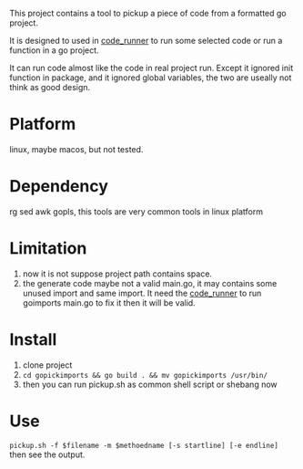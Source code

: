 This project contains a tool to pickup a piece of code from a formatted go project.

It is designed to used in [code_runner](https://github.com/michaelb/sniprun) to run 
some selected code or run a function in a go project.

It can run code almost like the code in real project run. Except it ignored init
function in package, and it ignored global variables, the two are useally not think as
good design.

# Platform
linux, maybe macos, but not tested.

# Dependency
rg sed awk gopls, this tools are very common tools in linux platform

# Limitation
1. now it is not suppose project path contains space.
2. the generate code maybe not a valid main.go, it may contains some unused import and 
same import. It need the [code_runner](https://github.com/michaelb/sniprun) to run
goimports main.go to fix it then it will be valid.

# Install
1. clone project
2. `cd gopickimports && go build . && mv gopickimports /usr/bin/`
3. then you can run pickup.sh as common shell script or shebang now

# Use
`pickup.sh -f $filename -m $methoedname [-s startline] [-e endline]`
then see the output.
